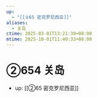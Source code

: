 ```yaml
---
up:
  - "[[②65 密克罗尼西亚]]"
aliases:
  - 关岛
ctime: 2025-03-01T13:21:39+08:00
mtime: 2025-10-01T11:40:33+08:00
---
```


# ②654 关岛

- up: [[②65 密克罗尼西亚]]
